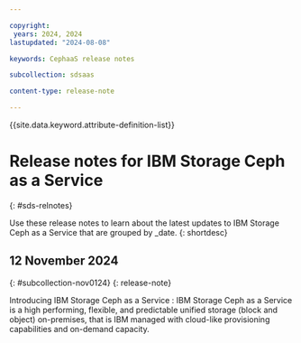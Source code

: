```yaml
---

copyright:
 years: 2024, 2024
lastupdated: "2024-08-08"

keywords: CephaaS release notes

subcollection: sdsaas

content-type: release-note

---
```





{{site.data.keyword.attribute-definition-list}}



# Release notes for IBM Storage Ceph as a Service
{: #sds-relnotes}



Use these release notes to learn about the latest updates to IBM Storage Ceph as a Service that are grouped by _date.
{: shortdesc}





## 12 November 2024
{: #subcollection-nov0124}
{: release-note}

Introducing IBM Storage Ceph as a Service
:   IBM Storage Ceph as a Service is a high performing, flexible, and predictable unified storage (block and object) on-premises, that is IBM managed with cloud-like provisioning capabilities and on-demand capacity.




